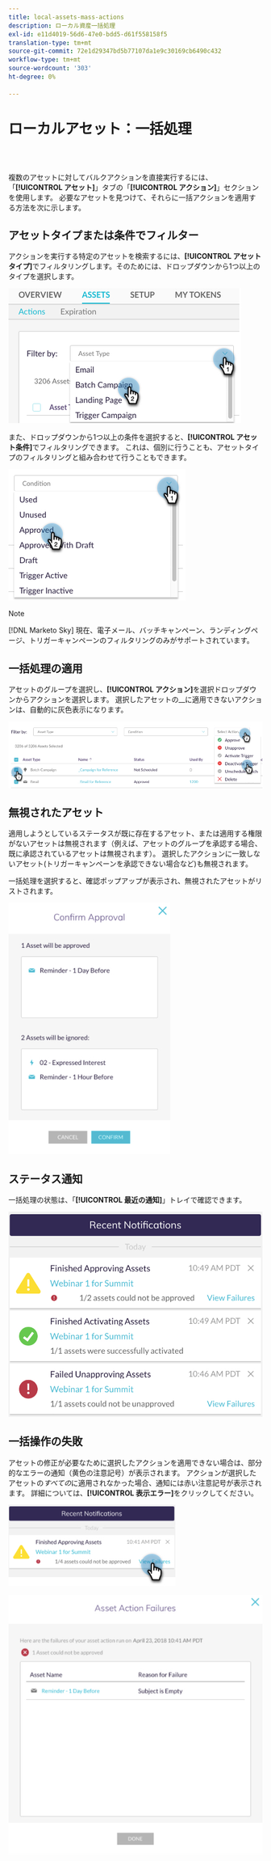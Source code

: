 ```yaml
---
title: local-assets-mass-actions
description: ローカル資産一括処理
exl-id: e11d4019-56d6-47e0-bdd5-d61f558158f5
translation-type: tm+mt
source-git-commit: 72e1d29347bd5b77107da1e9c30169cb6490c432
workflow-type: tm+mt
source-wordcount: '303'
ht-degree: 0%

---
```


# ローカルアセット：一括処理

<br> 

複数のアセットに対してバルクアクションを直接実行するには、「**[!UICONTROL アセット]**」タブの「**[!UICONTROL アクション]**」セクションを使用します。 必要なアセットを見つけて、それらに一括アクションを適用する方法を次に示します。

## アセットタイプまたは条件でフィルター

アクションを実行する特定のアセットを検索するには、**[!UICONTROL アセットタイプ]**&#x200B;でフィルタリングします。そのためには、ドロップダウンから1つ以上のタイプを選択します。

![イメージ1](/help/sky/assets/programs/local-assets-mass-actions/local-assets-mass-actions-1.png)

また、ドロップダウンから1つ以上の条件を選択すると、**[!UICONTROL アセット条件]**&#x200B;でフィルタリングできます。 これは、個別に行うことも、アセットタイプのフィルタリングと組み合わせて行うこともできます。

![イメージ2](/help/sky/assets/programs/local-assets-mass-actions/local-assets-mass-actions-2.png)

>[!NOTE]
>
>[!DNL Marketo Sky] 現在、電子メール、バッチキャンペーン、ランディングページ、トリガーキャンペーンのフィルタリングのみがサポートされています。

## 一括処理の適用

アセットのグループを選択し、**[!UICONTROL アクション]**&#x200B;を選択ドロップダウンからアクションを選択します。 選択したアセットの&#x200B;__&#x200B;に適用できないアクションは、自動的に灰色表示になります。

![イメージ3](/help/sky/assets/programs/local-assets-mass-actions/local-assets-mass-actions-3.png)

## 無視されたアセット

適用しようとしているステータスが既に存在するアセット、または適用する権限がないアセットは無視されます（例えば、アセットのグループを承認する場合、既に承認されているアセットは無視されます）。 選択したアクションに一致しないアセット(トリガーキャンペーンを承認できない場合など)も無視されます。

一括処理を選択すると、確認ポップアップが表示され、無視されたアセットがリストされます。

![画像4](/help/sky/assets/programs/local-assets-mass-actions/local-assets-mass-actions-4.png)

## ステータス通知

一括処理の状態は、「**[!UICONTROL 最近の通知]**」トレイで確認できます。

![画像5](/help/sky/assets/programs/local-assets-mass-actions/local-assets-mass-actions-5.png)

## 一括操作の失敗

アセットの修正が必要なために選択したアクションを適用できない場合は、部分的なエラーの通知（黄色の注意記号）が表示されます。 アクションが選択したアセットの&#x200B;_すべての_&#x200B;に適用されなかった場合、通知には赤い注意記号が表示されます。 詳細については、**[!UICONTROL 表示エラー]**&#x200B;をクリックしてください。

![画像6](/help/sky/assets/programs/local-assets-mass-actions/local-assets-mass-actions-6.png)

![画像7](/help/sky/assets/programs/local-assets-mass-actions/local-assets-mass-actions-7.png)
